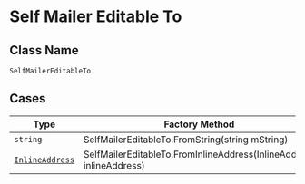 
# Self Mailer Editable To

## Class Name

`SelfMailerEditableTo`

## Cases

| Type | Factory Method |
|  --- | --- |
| `string` | SelfMailerEditableTo.FromString(string mString) |
| [`InlineAddress`](../../../doc/models/containers/inline-address.md) | SelfMailerEditableTo.FromInlineAddress(InlineAddress inlineAddress) |

